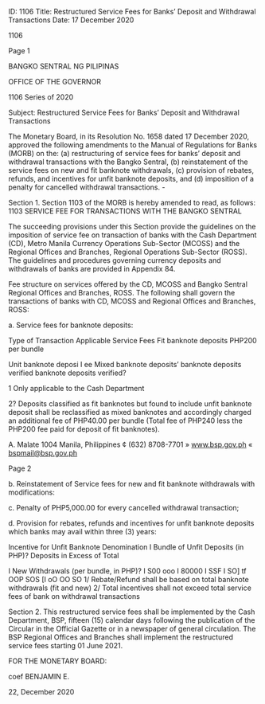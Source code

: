 ID: 1106
Title: Restructured Service Fees for Banks’ Deposit and Withdrawal Transactions
Date: 17 December 2020

1106

Page 1

BANGKO SENTRAL NG PILIPINAS

OFFICE OF THE GOVERNOR

1106 Series of 2020

Subject: Restructured Service Fees for Banks’ Deposit and Withdrawal Transactions

The Monetary Board, in its Resolution No. 1658 dated 17 December 2020, approved the following amendments to the Manual of Regulations for Banks (MORB) on the: (a) restructuring of service fees for banks’ deposit and withdrawal transactions with the Bangko Sentral, (b) reinstatement of the service fees on new and fit banknote withdrawals, (c) provision of rebates, refunds, and incentives for unfit banknote deposits, and (d) imposition of a penalty for cancelled withdrawal transactions. -

Section 1. Section 1103 of the MORB is hereby amended to read, as follows: 1103 SERVICE FEE FOR TRANSACTIONS WITH THE BANGKO SENTRAL

The succeeding provisions under this Section provide the guidelines on the imposition of service fee on transaction of banks with the Cash Department (CD), Metro Manila Currency Operations Sub-Sector (MCOSS) and the Regional Offices and Branches, Regional Operations Sub-Sector (ROSS). The guidelines and procedures governing currency deposits and withdrawals of banks are provided in Appendix 84.

Fee structure on services offered by the CD, MCOSS and Bangko Sentral Regional Offices and Branches, ROSS. The following shall govern the transactions of banks with CD, MCOSS and Regional Offices and Branches, ROSS:

a. Service fees for banknote deposits:

Type of Transaction Applicable Service Fees Fit banknote deposits PHP200 per bundle

Unit banknote deposi I ee Mixed banknote deposits’ banknote deposits verified banknote deposits verified?

1 Only applicable to the Cash Department

2? Deposits classified as fit banknotes but found to include unfit banknote deposit shall be reclassified as mixed banknotes and accordingly charged an additional fee of PHP40.00 per bundle (Total fee of PHP240 less the PHP200 fee paid for deposit of fit banknotes).

A. Malate 1004 Manila, Philippines ¢ (632) 8708-7701 » www.bsp.gov.ph « bspmail@bsp.gov.ph

Page 2

b. Reinstatement of Service fees for new and fit banknote withdrawals with modifications:

c. Penalty of PHP5,000.00 for every cancelled withdrawal transaction;

d. Provision for rebates, refunds and incentives for unfit banknote deposits which banks may avail within three (3) years:

Incentive for Unfit Banknote Denomination I Bundle of Unfit Deposits (in PHP)? Deposits in Excess of Total

I New Withdrawals (per bundle, in PHP)? I S00 ooo I 80000 I SSF I SO] tf OOP SOS [I oO OO SO 1/ Rebate/Refund shall be based on total banknote withdrawals (fit and new) 2/ Total incentives shall not exceed total service fees of bank on withdrawal transactions

Section 2. This restructured service fees shall be implemented by the Cash Department, BSP, fifteen (15) calendar days following the publication of the Circular in the Official Gazette or in a newspaper of general circulation. The BSP Regional Offices and Branches shall implement the restructured service fees starting 01 June 2021.

FOR THE MONETARY BOARD:

coef BENJAMIN E.

22, December 2020